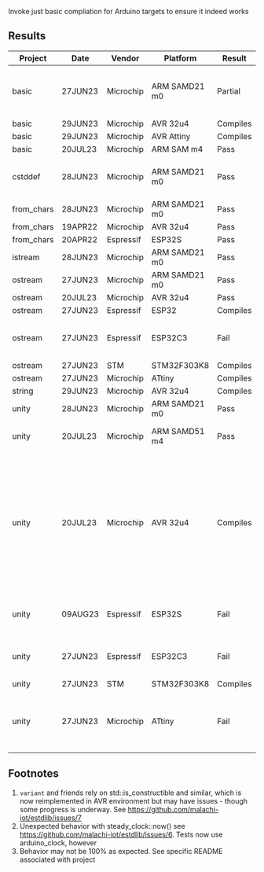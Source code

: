 Invoke just basic compliation for Arduino targets to ensure it indeed works

## Results

| Project     |   Date  | Vendor    | Platform      | Result   | Notes |
| ----------- | ------- | --------- | ------------- | -------- | -----
| basic       | 27JUN23 | Microchip | ARM SAMD21 m0 | Partial  | Nearly passes see Footnote [2]
| basic       | 29JUN23 | Microchip | AVR 32u4      | Compiles |
| basic       | 29JUN23 | Microchip | AVR Attiny    | Compiles |
| basic       | 20JUL23 | Microchip | ARM SAM m4    | Pass     |
| cstddef     | 28JUN23 | Microchip | ARM SAMD21 m0 | Pass   | Use 'unity' project instead
| from_chars  | 28JUN23 | Microchip | ARM SAMD21 m0 | Pass   |
| from_chars  | 19APR22 | Microchip | AVR 32u4      | Pass   |
| from_chars  | 20APR22 | Espressif | ESP32S        | Pass   |
| istream     | 28JUN23 | Microchip | ARM SAMD21 m0 | Pass   | Footnote [3]
| ostream     | 27JUN23 | Microchip | ARM SAMD21 m0 | Pass     |
| ostream     | 20JUL23 | Microchip | AVR 32u4      | Pass     |
| ostream     | 27JUN23 | Espressif | ESP32         | Compiles |
| ostream     | 27JUN23 | Espressif | ESP32C3       | Fail     | pio can't find compiler package
| ostream     | 27JUN23 | STM       | STM32F303K8   | Compiles |
| ostream     | 27JUN23 | Microchip | ATtiny        | Compiles |
| string      | 29JUN23 | Microchip | AVR 32u4      | Compiles |
| unity       | 28JUN23 | Microchip | ARM SAMD21 m0 | Pass     |
| unity       | 20JUL23 | Microchip | ARM SAMD51 m4 | Pass     | regular and CAN both
| unity       | 20JUL23 | Microchip | AVR 32u4      | Compiles | variant not working, I suspect Footnote [1].  Tuple was glitching on identical types, but probably works now
| unity       | 09AUG23 | Espressif | ESP32S        | Fail     | FreeRTOS related compile errors
| unity       | 27JUN23 | Espressif | ESP32C3       | Fail     | pio can't find compiler package
| unity       | 27JUN23 | STM       | STM32F303K8   | Compiles |
| unity       | 27JUN23 | Microchip | ATtiny        | Fail     | Not enough space on chip + Footnote [1]

## Footnotes

1. `variant` and friends rely on std::is_constructible and similar, which is now reimplemented in AVR environment but may have issues - though some progress is underway.  See https://github.com/malachi-iot/estdlib/issues/7
2.  Unexpected behavior with steady_clock::now() see https://github.com/malachi-iot/estdlib/issues/6.  Tests now use arduino_clock, however
3.  Behavior may not be 100% as expected.  See specific README associated with project